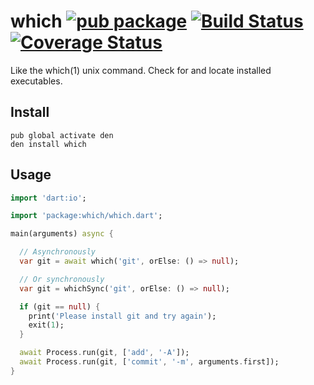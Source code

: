 which [![pub package](http://img.shields.io/pub/v/which.svg)](https://pub.dartlang.org/packages/which) [![Build Status](https://drone.io/github.com/seaneagan/which.dart/status.png)](https://drone.io/github.com/seaneagan/which.dart/latest) [![Coverage Status](https://img.shields.io/coveralls/seaneagan/which.dart.svg)](https://coveralls.io/r/seaneagan/which.dart?branch=master)
=====

Like the which(1) unix command.  Check for and locate installed executables.

## Install

```shell
pub global activate den
den install which
```

## Usage

```dart
import 'dart:io';

import 'package:which/which.dart';

main(arguments) async {

  // Asynchronously
  var git = await which('git', orElse: () => null);

  // Or synchronously
  var git = whichSync('git', orElse: () => null);

  if (git == null) {
    print('Please install git and try again');
    exit(1);
  }

  await Process.run(git, ['add', '-A']);
  await Process.run(git, ['commit', '-m', arguments.first]);
}
```
